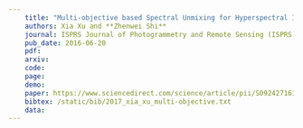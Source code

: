 ```yaml
---
    title: "Multi-objective based Spectral Unmixing for Hyperspectral Images"
    authors: Xia Xu and **Zhenwei Shi**
    journal: ISPRS Journal of Photogrammetry and Remote Sensing (ISPRS)
    pub_date: 2016-06-20
    pdf: 
    arxiv: 
    code: 
    page: 
    demo: 
    paper: https://www.sciencedirect.com/science/article/pii/S0924271616306529
    bibtex: /static/bib/2017_xia_xu_multi-objective.txt
    data:
---
```

    